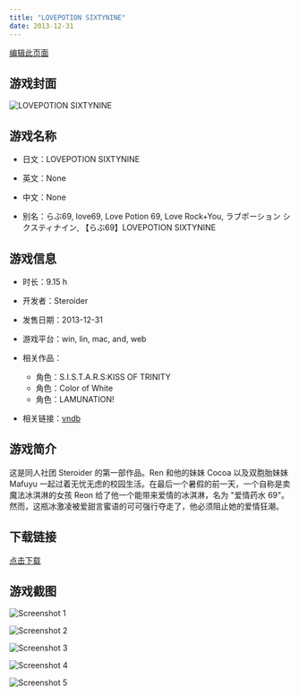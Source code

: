 ```yaml
---
title: "LOVEPOTION SIXTYNINE"
date: 2013-12-31
---
```

[编辑此页面](https://github.com/ACG-3/ADV3-source/blob/main/source/_posts/games/LOVEPOTION%20SIXTYNINE.md)

## 游戏封面

![LOVEPOTION SIXTYNINE](https%3A//pan.timero.xyz/onedrive/img_lib_001/LOVEPOTION%20SIXTYNINE_cover.avif)


## 游戏名称

- 日文：LOVEPOTION SIXTYNINE
- 英文：None
- 中文：None

- 别名：らぶ69, love69, Love Potion 69, Love Rock+You, ラブポーション シクスティナイン, 【らぶ69】LOVEPOTION SIXTYNINE


## 游戏信息

- 时长：9.15 h
- 开发者：Steroider
- 发售日期：2013-12-31
- 游戏平台：win, lin, mac, and, web
- 相关作品：
   - 角色：S.I.S.T.A.R.S:KISS OF TRINITY
   - 角色：Color of White
   - 角色：LAMUNATION!

- 相关链接：[vndb](https://vndb.org/v14082)


## 游戏简介

这是同人社团 Steroider 的第一部作品。Ren 和他的妹妹 Cocoa 以及双胞胎妹妹 Mafuyu 一起过着无忧无虑的校园生活。在最后一个暑假的前一天，一个自称是卖魔法冰淇淋的女孩 Reon 给了他一个能带来爱情的冰淇淋，名为 "爱情药水 69"。然而，这瓶冰激凌被爱甜言蜜语的可可强行夺走了，他必须阻止她的爱情狂潮。




## 下载链接

[点击下载](https://pan.timero.xyz/onedrive/adv_lib_001/LOVEPOTION%20SIXTYNINE)


## 游戏截图


![Screenshot 1](https%3A//pan.timero.xyz/onedrive/img_lib_001/LOVEPOTION%20SIXTYNINE_Screenshot_1.avif)

![Screenshot 2](https%3A//pan.timero.xyz/onedrive/img_lib_001/LOVEPOTION%20SIXTYNINE_Screenshot_2.avif)

![Screenshot 3](https%3A//pan.timero.xyz/onedrive/img_lib_001/LOVEPOTION%20SIXTYNINE_Screenshot_3.avif)

![Screenshot 4](https%3A//pan.timero.xyz/onedrive/img_lib_001/LOVEPOTION%20SIXTYNINE_Screenshot_4.avif)

![Screenshot 5](https%3A//pan.timero.xyz/onedrive/img_lib_001/LOVEPOTION%20SIXTYNINE_Screenshot_5.avif)

